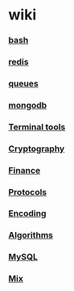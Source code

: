 # wiki

### [bash](jmmgr.github.io/bash)
### [redis](redis/index.md)
### [queues](jmmgr.github.io/queues)
### [mongodb](jmmgr.github.io/mongodb)
### [Terminal tools](jmmgr.github.io/terminal_tools)
### [Cryptography](jmmgr.github.io/cryptography)
### [Finance](jmmgr.github.io/finance)
### [Protocols](jmmgr.github.io/protocols)
### [Encoding](jmmgr.github.io/encoding)
### [Algorithms](jmmgr.github.io/algorithms)
### [MySQL](jmmgr.github.io/mySQL)
### [Mix](jmmgr.github.io/mix)
